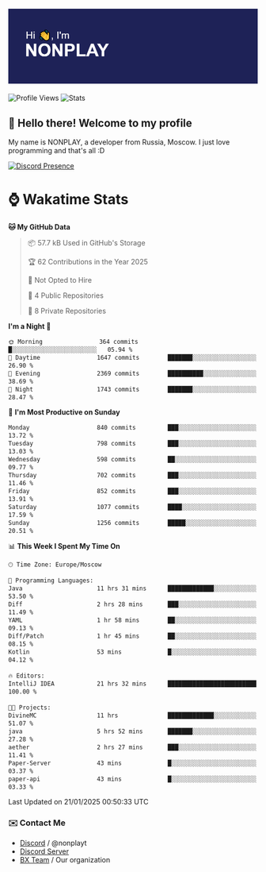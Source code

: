 ![Discord Presence](./header.png)
<br></br>
![Profile Views](https://komarev.com/ghpvc/?username=NONPLAYT&color=blue&style=for-the-badge)
![Stats](https://img.shields.io/badge/0%25-OPTIMIZED-orange?style=for-the-badge)


## :wave: Hello there! Welcome to my profile

My name is NONPLAY, a developer from Russia, Moscow. I just love programming and that's all :D

[![Discord Presence](https://lanyard.cnrad.dev/api/597087584090587177?showDisplayName=true)](https://discord.com/users/597087584090587177) 

# ⌚ Wakatime Stats

<!--START_SECTION:waka-->
**🐱 My GitHub Data** 

> 📦 57.7 kB Used in GitHub's Storage 
 > 
> 🏆 62 Contributions in the Year 2025
 > 
> 🚫 Not Opted to Hire
 > 
> 📜 4 Public Repositories 
 > 
> 🔑 8 Private Repositories 
 > 
**I'm a Night 🦉** 

```text
🌞 Morning                364 commits         █░░░░░░░░░░░░░░░░░░░░░░░░   05.94 % 
🌆 Daytime                1647 commits        ███████░░░░░░░░░░░░░░░░░░   26.90 % 
🌃 Evening                2369 commits        ██████████░░░░░░░░░░░░░░░   38.69 % 
🌙 Night                  1743 commits        ███████░░░░░░░░░░░░░░░░░░   28.47 % 
```
📅 **I'm Most Productive on Sunday** 

```text
Monday                   840 commits         ███░░░░░░░░░░░░░░░░░░░░░░   13.72 % 
Tuesday                  798 commits         ███░░░░░░░░░░░░░░░░░░░░░░   13.03 % 
Wednesday                598 commits         ██░░░░░░░░░░░░░░░░░░░░░░░   09.77 % 
Thursday                 702 commits         ███░░░░░░░░░░░░░░░░░░░░░░   11.46 % 
Friday                   852 commits         ███░░░░░░░░░░░░░░░░░░░░░░   13.91 % 
Saturday                 1077 commits        ████░░░░░░░░░░░░░░░░░░░░░   17.59 % 
Sunday                   1256 commits        █████░░░░░░░░░░░░░░░░░░░░   20.51 % 
```


📊 **This Week I Spent My Time On** 

```text
🕑︎ Time Zone: Europe/Moscow

💬 Programming Languages: 
Java                     11 hrs 31 mins      █████████████░░░░░░░░░░░░   53.50 % 
Diff                     2 hrs 28 mins       ███░░░░░░░░░░░░░░░░░░░░░░   11.49 % 
YAML                     1 hr 58 mins        ██░░░░░░░░░░░░░░░░░░░░░░░   09.13 % 
Diff/Patch               1 hr 45 mins        ██░░░░░░░░░░░░░░░░░░░░░░░   08.15 % 
Kotlin                   53 mins             █░░░░░░░░░░░░░░░░░░░░░░░░   04.12 % 

🔥 Editors: 
IntelliJ IDEA            21 hrs 32 mins      █████████████████████████   100.00 % 

🐱‍💻 Projects: 
DivineMC                 11 hrs              █████████████░░░░░░░░░░░░   51.07 % 
java                     5 hrs 52 mins       ███████░░░░░░░░░░░░░░░░░░   27.28 % 
aether                   2 hrs 27 mins       ███░░░░░░░░░░░░░░░░░░░░░░   11.41 % 
Paper-Server             43 mins             █░░░░░░░░░░░░░░░░░░░░░░░░   03.37 % 
paper-api                43 mins             █░░░░░░░░░░░░░░░░░░░░░░░░   03.33 % 
```


 Last Updated on 21/01/2025 00:50:33 UTC
<!--END_SECTION:waka-->

### ✉️ Contact Me

- [Discord](https://discord.com/users/597087584090587177) / @nonplayt
- [Discord Server](https://discord.gg/p7cxhw7E2M)
- [BX Team](https://github.com/BX-Team) / Our organization
